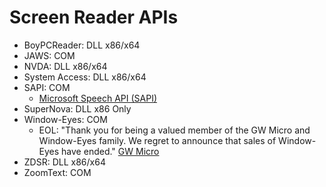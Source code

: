 # Screen Reader APIs

- BoyPCReader: DLL x86/x64
- JAWS: COM
- NVDA: DLL x86/x64
- System Access: DLL x86/x64
- SAPI: COM
  - [Microsoft Speech API (SAPI)](https://learn.microsoft.com/en-us/previous-versions/windows/desktop/ms720151(v=vs.85))
- SuperNova: DLL x86 Only
- Window-Eyes: COM
  - EOL: "Thank you for being a valued member of the GW Micro and Window-Eyes family. We regret to announce that sales of Window-Eyes have ended."
    [GW Micro](https://web.archive.org/web/20230315000743/http://www.gwmicro.com/)
- ZDSR: DLL x86/x64
- ZoomText: COM
